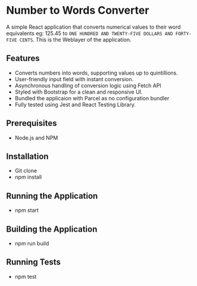 # Number to Words Converter

A simple React application that converts numerical values to their word equivalents eg: 125.45 to 
`ONE HUNDRED AND TWENTY-FIVE DOLLARS AND FORTY-FIVE CENTS`. This is the Weblayer of the application.

## Features

- Converts numbers into words, supporting values up to quintillions.
- User-friendly input field with instant conversion.
- Asynchronous handling of conversion logic using Fetch API
- Styled with Bootstrap for a clean and responsive UI.
- Bundled the applicaion with Parcel as no configuration bundler
- Fully tested using Jest and React Testing Library.

## Prerequisites
* Node.js and NPM

## Installation
* Git clone
* npm install

## Running the Application
* npm start

## Building the Application
* npm run build

## Running Tests
* npm test